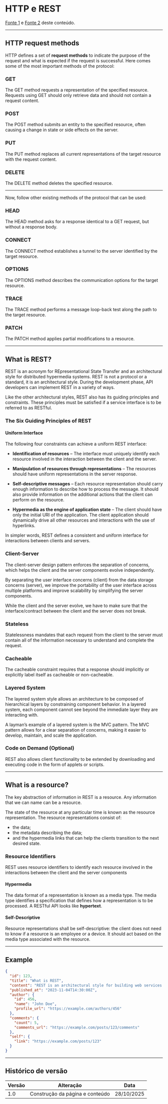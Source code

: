 # HTTP e REST 

[Fonte 1](https://developer.mozilla.org/en-US/docs/Web/HTTP/Reference/Methods) e [Fonte 2](https://restfulapi.net/) deste conteúdo. 

---

## HTTP request methods

HTTP defines a set of **request methods** to indicate the purpose of the request and what is expected if the request is successful. Here comes some of the most important methods of the protocol:

### GET

The GET method requests a representation of the specified resource. Requests using GET should only retrieve data and should not contain a request content.

### POST

The POST method submits an entity to the specified resource, often causing a change in state or side effects on the server.

### PUT 

The PUT method replaces all current representations of the target resource with the request content.

### DELETE

The DELETE method deletes the specified resource.

---
Now, follow other existing methods of the protocol that can be used:

### HEAD

The HEAD method asks for a response identical to a GET request, but without a response body.

### CONNECT

The CONNECT method establishes a tunnel to the server identified by the target resource.

### OPTIONS

The OPTIONS method describes the communication options for the target resource.

### TRACE

The TRACE method performs a message loop-back test along the path to the target resource.

### PATCH

The PATCH method applies partial modifications to a resource.

---

## What is REST?

REST is an acronym for REpresentational State Transfer and an architectural style for distributed hypermedia systems. REST is not a protocol or a standard, it is an architectural style. During the development phase, API developers can implement REST in a variety of ways.

Like the other architectural styles, REST also has its guiding principles and constraints. These principles must be satisfied if a service interface is to be referred to as RESTful.

### The Six Guiding Principles of REST

#### Uniform Interface

The following four constraints can achieve a uniform REST interface:

- **Identification of resources** – The interface must uniquely identify each resource involved in the interaction between the client and the server.

- **Manipulation of resources through representations** – The resources should have uniform representations in the server response.

- **Self-descriptive messages** – Each resource representation should carry enough information to describe how to process the message. It should also provide information on the additional actions that the client can perform on the resource.

- **Hypermedia as the engine of application state** – The client should have only the initial URI of the application. The client application should dynamically drive all other resources and interactions with the use of hyperlinks.

In simpler words, REST defines a consistent and uniform interface for interactions between clients and servers.

### Client-Server

The client-server design pattern enforces the separation of concerns, which helps the client and the server components evolve independently.

By separating the user interface concerns (client) from the data storage concerns (server), we improve the portability of the user interface across multiple platforms and improve scalability by simplifying the server components.

While the client and the server evolve, we have to make sure that the interface/contract between the client and the server does not break.

### Stateless

Statelessness mandates that each request from the client to the server must contain all of the information necessary to understand and complete the request.

### Cacheable

The cacheable constraint requires that a response should implicitly or explicitly label itself as cacheable or non-cacheable.

###  Layered System

The layered system style allows an architecture to be composed of hierarchical layers by constraining component behavior. In a layered system, each component cannot see beyond the immediate layer they are interacting with.

A layman’s example of a layered system is the MVC pattern. The MVC pattern allows for a clear separation of concerns, making it easier to develop, maintain, and scale the application.

### Code on Demand (Optional)

REST also allows client functionality to be extended by downloading and executing code in the form of applets or scripts.

---

## What is a resource?

The key abstraction of information in REST is a resource. Any information that we can name can be a resource.

The state of the resource at any particular time is known as the resource representation. The resource representations consist of:

- the data;
- the metadata describing the data;
- and the hypermedia links that can help the clients transition to the next desired state.

### Resource Identifiers

REST uses resource identifiers to identify each resource involved in the interactions between the client and the server components

#### Hypermedia

The data format of a representation is known as a media type. The media type identifies a specification that defines how a representation is to be processed. A RESTful API looks like **hypertext**. 

#### Self-Descriptive

Resource representations shall be self-descriptive: the client does not need to know if a resource is an employee or a device. It should act based on the media type associated with the resource.

---

## Example

```JSON
{
  "id": 123,
  "title": "What is REST",
  "content": "REST is an architectural style for building web services...",
  "published_at": "2023-11-04T14:30:00Z",
  "author": {
    "id": 456,
    "name": "John Doe",
    "profile_url": "https://example.com/authors/456"
  },
  "comments": {
    "count": 5,
    "comments_url": "https://example.com/posts/123/comments"
  },
  "self": {
    "link": "https://example.com/posts/123"
  }
}
```

---

## Histórico de versão

| Versão | Alteração | Data |
|---|---|---|
|1.0| Construção da página e conteúdo | 28/10/2025 |